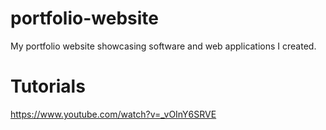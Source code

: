 # portfolio-website
My portfolio website showcasing software and web applications I created.

# Tutorials
https://www.youtube.com/watch?v=_vOInY6SRVE